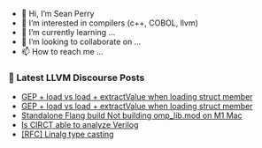 - 👋 Hi, I’m Sean Perry
- 👀 I’m interested in compilers (c++, COBOL, llvm)
- 🌱 I’m currently learning ...
- 💞️ I’m looking to collaborate on ...
- 📫 How to reach me ...

<!---
s66perry/s66perry is a ✨ special ✨ repository because its `README.md` (this file) appears on your GitHub profile.
You can click the Preview link to take a look at your changes.
--->
### 📕 Latest LLVM Discourse Posts

<!-- DISCOURSE-LLVM:START -->
- [GEP + load vs load + extractValue when loading struct member](https://discourse.llvm.org/t/gep-load-vs-load-extractvalue-when-loading-struct-member/78645#post_2)
- [GEP + load vs load + extractValue when loading struct member](https://discourse.llvm.org/t/gep-load-vs-load-extractvalue-when-loading-struct-member/78645#post_1)
- [Standalone Flang build Not building omp_lib.mod on M1 Mac](https://discourse.llvm.org/t/standalone-flang-build-not-building-omp-lib-mod-on-m1-mac/78644#post_1)
- [Is CIRCT able to analyze Verilog](https://discourse.llvm.org/t/is-circt-able-to-analyze-verilog/66281?page=5#post_94)
- [[RFC] Linalg type casting](https://discourse.llvm.org/t/rfc-linalg-type-casting/78641#post_2)
<!-- DISCOURSE-LLVM:END -->
